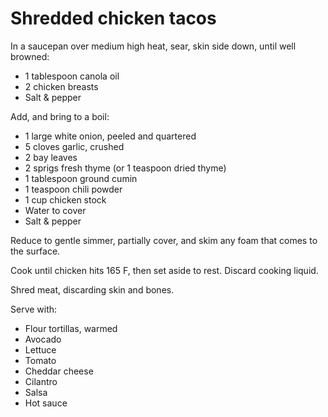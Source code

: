 Shredded chicken tacos
======================

In a saucepan over medium high heat, sear, skin side down, until well browned:

- 1 tablespoon canola oil
- 2 chicken breasts
- Salt & pepper

Add, and bring to a boil:

- 1 large white onion, peeled and quartered
- 5 cloves garlic, crushed
- 2 bay leaves
- 2 sprigs fresh thyme (or 1 teaspoon dried thyme)
- 1 tablespoon ground cumin
- 1 teaspoon chili powder
- 1 cup chicken stock
- Water to cover
- Salt & pepper

Reduce to gentle simmer, partially cover, and skim any foam that comes to the surface.

Cook until chicken hits 165 F, then set aside to rest. Discard cooking liquid.

Shred meat, discarding skin and bones.

Serve with:

- Flour tortillas, warmed
- Avocado
- Lettuce
- Tomato
- Cheddar cheese
- Cilantro
- Salsa
- Hot sauce
